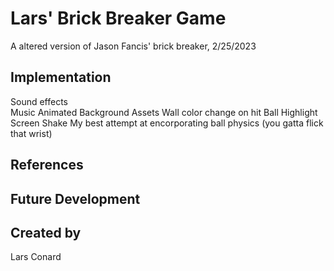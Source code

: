 # Lars' Brick Breaker Game

A altered version of Jason Fancis' brick breaker, 2/25/2023

## Implementation
Sound effects <br>
Music
Animated Background
Assets
Wall color change on hit
Ball Highlight
Screen Shake
My best attempt at encorporating ball physics (you gatta flick that wrist)

## References


## Future Development


## Created by
Lars Conard
